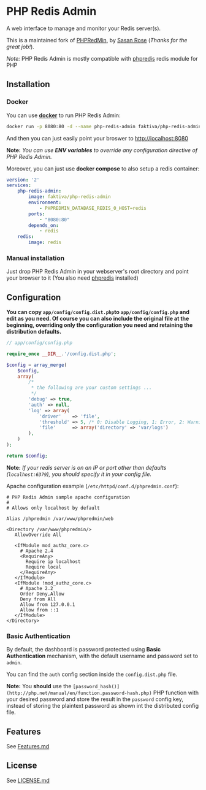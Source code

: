 PHP Redis Admin
=========

A web interface to manage and monitor your Redis server(s).

This is a maintained fork of [PHPRedMin](https://github.com/sasanrose/phpredmin), by [Sasan Rose](https://github.com/sasanrose) (_Thanks for the great job!_).

_Note:_ PHP Redis Admin is mostly compatible with [phpredis](https://github.com/nicolasff/phpredis) redis module for PHP

## Installation

### Docker

You can use **[docker](https://www.docker.com)** to run PHP Redis Admin:

```Bash
docker run -p 8080:80 -d --name php-redis-admin faktiva/php-redis-admin
```
And then you can just easily point your broswer to [http://localhost:8080](http://localhost:8080)

**Note:**
_You can use **ENV variables** to override any configuration directive of PHP Redis Admin._

Moreover, you can just use **docker compose** to also setup a redis container:

```Yaml
version: '2'
services:
    php-redis-admin:
        image: faktiva/php-redis-admin
        environment:
            - PHPREDMIN_DATABASE_REDIS_0_HOST=redis
        ports:
            - "8080:80"
        depends_on:
            - redis
    redis:
        image: redis
```

### Manual installation

Just drop PHP Redis Admin in your webserver's root directory and point your browser to it (You also need [phpredis](https://github.com/phpredis/phpredis) installed)

## Configuration

**You can copy `app/config/config.dist.php`to `app/config/config.php` and edit as you need. Of course you can also include the original file at the beginning, overriding only the configuration you need and retaining the distribution defaults.**

```php
// app/config/config.php

require_once __DIR__.'/config.dist.php';

$config = array_merge(
    $config,
    array(
		/*
		 * the following are your custom settings ...
		 */
        'debug' => true,
        'auth' => null,
        'log' => array(
            'driver'    => 'file',
            'threshold' => 5, /* 0: Disable Logging, 1: Error, 2: Warning, 3: Notice, 4: Info, 5: Debug */
            'file'      => array('directory' => 'var/logs')
        ),
    )
);

return $config;

```

**Note:**
_If your redis server is on an IP or port other than defaults (`localhost:6379`), you should specify it in your config file._

Apache configuration example (`/etc/httpd/conf.d/phpredmin.conf`):

```ApacheConf
# PHP Redis Admin sample apache configuration
#
# Allows only localhost by default

Alias /phpredmin /var/www/phpredmin/web

<Directory /var/www/phpredmin/>
   AllowOverride All

   <IfModule mod_authz_core.c>
     # Apache 2.4
     <RequireAny>
       Require ip localhost
       Require local
     </RequireAny>
   </IfModule>
   <IfModule !mod_authz_core.c>
     # Apache 2.2
     Order Deny,Allow
     Deny from All
     Allow from 127.0.0.1
     Allow from ::1
   </IfModule>
</Directory>
```

### Basic Authentication

By default, the dashboard is password protected using **Basic Authentication** mechanism, with the default username and password set to `admin`.

You can find the `auth` config section inside the `config.dist.php` file.

**Note:**
You **should** use the `[password_hash()](http://php.net/manual/en/function.password-hash.php)` PHP function with your desired password and store the result in the `password` config key, instead of storing the plaintext password as shown int the distributed config file.


## Features

See [Features.md](Features.md)

## License

See [LICENSE.md](LICENSE.md)

